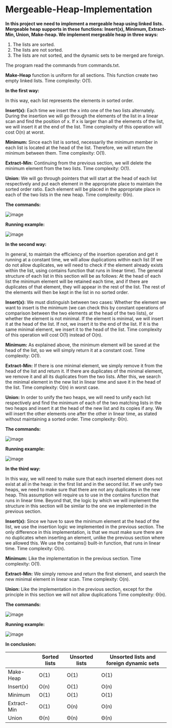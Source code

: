 # Mergeable-Heap-Implementation

**In this project we need to implement a mergeable heap using linked lists. Mergeable heap supports in these functions: 
Insert(x), Minimum, Extract-Min, Union, Make-heap.
We implement mergeable heap in three ways:**
1.	The lists are sorted.
2.	The lists are not sorted.
3.	The lists are not sorted, and the dynamic sets to be merged are foreign.

The program read the commands from commands.txt.

**Make-Heap** function is uniform for all sections. This function create two empty linked lists. Time complexity: O(1).

**In the first way:**

In this way, each list represents the elements in sorted order.

**Insert(x):** Each time we insert the x into one of the two lists alternately. During the insertion we will go through the elements of the list in a linear scan and find the position of x. If x is larger than all the elements of the list, we will insert it at the end of the list. Time complexity of this operation will cost O(n) at worst.

**Minimum:** Since each list is sorted, necessarily the minimum member in each list is located at the head of the list. Therefore, we will return the minimum between them. Time complexity: O(1).

**Extract-Min:** Continuing from the previous section, we will delete the minimum element from the two lists. Time complexity: O(1).

**Union:** We will go through pointers that will start at the head of each list respectively and put each element in the appropriate place to maintain the sorted order ratio. Each element will be placed in the appropriate place in each of the two lists in the new heap. Time complexity: Θ(n).

**The commands:**

![image](https://user-images.githubusercontent.com/73079447/148773571-c7780277-e7e0-4650-95c3-b3ce6ece1009.png)

**Running example:**

![image](https://user-images.githubusercontent.com/73079447/148728713-0602c81f-7872-4f5d-99e1-95837599c543.png)

**In the second way:**

In general, to maintain the efficiency of the insertion operation and get it running at a constant time, we will allow duplications within each list (If we do not allow duplicates, we will need to check if the element already exists within the list, using contains function that runs in linear time). The general structure of each list in this section will be as follows: At the head of each list the minimum element will be retained each time, and if there are duplicates of that element, they will appear in the rest of the list. The rest of the elements will then be kept in the list in no sorted order.

**Insert(x):** We must distinguish between two cases: Whether the element we want to insert is the minimum (we can check this by constant operations of comparison between the two elements at the head of the two lists), or whether the element is not minimal. If the element is minimal, we will insert it at the head of the list. If not, we insert it to the end of the list. If it is the same minimal element, we insert it to the head of the list. Time complexity of this operation will cost O(1) instead of O(n).

**Minimum:** As explained above, the minimum element will be saved at the head of the list, so we will simply return it at a constant cost. Time complexity: O(1).

**Extract-Min:** If there is one minimal element, we simply remove it from the head of the list and return it. If there are duplicates of the minimal element, we remove it and all its duplicates from the two lists. After this, we search the minimal element in the new list in linear time and save it in the head of the list. Time complexity: O(n) in worst case.

**Union:** In order to unify the two heaps, we will need to unify each list respectively and find the minimum of each of the two matching lists in the two heaps and insert it at the head of the new list and its copies if any. We will insert the other elements one after the other in linear time, as stated without maintaining a sorted order. Time complexity: Θ(n).

**The commands:**

![image](https://user-images.githubusercontent.com/73079447/148773792-cc4fb0a6-dea5-43e9-bc41-8d4132628169.png)

**Running example:**

![image](https://user-images.githubusercontent.com/73079447/148773821-88bdfded-fa9d-48b0-a5a3-f98347759b3b.png)

**In the third way:**

In this way, we will need to make sure that each inserted element does not exist at all in the heap: in the first list and in the second list. If we unify two heaps, we need to make sure that there are not any duplicates in the new heap. This assumption will require us to use in the contains function that runs in linear time. Beyond that, the logic by which we will implement the structure in this section will be similar to the one we implemented in the previous section.

**Insert(x):** Since we have to save the minimum element at the head of the list, we use the insertion logic we implemented in the previous section. The only difference in this implementation, is that we must make sure there are no duplicates when inserting an element, unlike the previous section where we allowed this. We use the contains() built-in function, that runs in linear time. Time complexity: O(n).

**Minimum:** Like the implementation in the previous section. Time complexity: O(1).

**Extract-Min:** We simply remove and return the first element, and search the new minimal element in linear scan. Time complexity: O(n).

**Union:** Like the implementation in the previous section, except for the principle in this section we will not allow duplications Time complexity: Θ(n).

**The commands:**

![image](https://user-images.githubusercontent.com/73079447/148821748-b2ba720c-77e3-4c25-b747-4436b0cda1e5.png)

**Running example:**

![image](https://user-images.githubusercontent.com/73079447/148821766-4dcb9533-513b-4d79-8b84-138001e65ee8.png)


**In conclusion:**

|   | Sorted lists | Unsorted lists  | Unsorted lists and foreign dynamic sets  |
| ------------- | ------------- | ------------- | ------------- |
| Make-Heap  | O(1)  | O(1)  | O(1)  |
| Insert(x)  | O(n)  | O(1)  | O(n)  |
| Minimum  | O(1)  | O(1)  | O(1)  |
| Extract-Min  | O(1)  | O(n)  | O(n)  |
| Union  | Θ(n)  | Θ(n)  | Θ(n)  |

	

